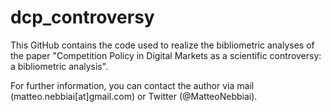 # dcp_controversy
This GitHub contains the code used to realize the bibliometric analyses of the paper "Competition Policy in Digital Markets as a scientific controversy: a bibliometric analysis".

For further information, you can contact the author via mail (matteo.nebbiai[at]gmail.com) or Twitter (@MatteoNebbiai).
